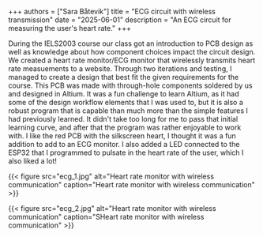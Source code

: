 +++
authors = ["Sara Båtevik"]
title = "ECG circuit with wireless transmission"
date = "2025-06-01"
description = "An ECG circuit for measuring the user's heart rate."
+++

During the IELS2003 course our class got an introduction to PCB design as well as knowledge about how component choices impact the circuit design. We created a heart rate monitor/ECG monitor that wirelessly transmits heart rate measuements to a website. Through two iterations and testing, I managed to create a design that best fit the given requirements for the course. This PCB was made with through-hole components soldered by us and designed in Altium. It was a fun challenge to learn Altium, as it had some of the design workflow elements that I was used to, but it is also a robust program that is capable than much more than the simple features I had previously learned. It didn't take too long for me to pass that initial learning curve, and after that the program was rather enjoyable to work with. I like the red PCB with the silkscreen heart, I thought it was a fun addition to add to an ECG monitor. I also added a LED connected to the ESP32 that I programmed to pulsate in the heart rate of the user, which I also liked a lot!

{{< figure src="ecg_1.jpg" alt="Heart rate monitor with wireless communication" caption="Heart rate monitor with wireless communication" >}}

{{< figure src="ecg_2.jpg" alt="Heart rate monitor with wireless communication" caption="SHeart rate monitor with wireless communication" >}}
